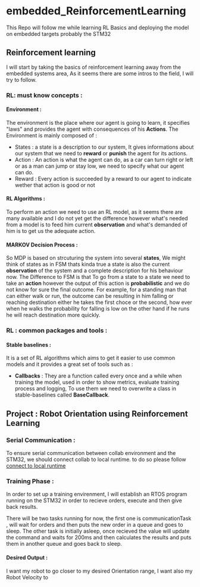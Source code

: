 # embedded_ReinforcementLearning
This Repo will follow me while learning RL Basics and deploying the model on embedded targets probably the STM32

## Reinforcement learning

I will start by taking the basics of reinforcement learning away from the embedded systems area,
As it seems there are some intros to the field, I will try to follow.

### RL: must know concepts :

#### Environment : 

The environment is the place where our agent is going to learn, it specifies "laws" and provides the agent with consequences of his **Actions**.
The Environment is mainly composed of :
* States : a state is a description to our system, It gives informations about our system that we need to **reward** or **punish** the agent for its actions.
* Action : An action is what the agent can do, as a car can turn right or left or as a man can jump or stay low, we need to specify what our agent can do.
* Reward : Every action is succeeded by a reward to our agent to indicate wether that action is good or not 

#### RL Algorithms :

To perform an action we need to use an RL model, as it seems there are many available and I do not yet get the difference however what's needed from a model is to feed him current **observation** and what's demanded of him is to get us the adequate action.

#### MARKOV Decision Process : 

So MDP is based on strcuturing the system into several **states**, We might think of states as in FSM thats kinda true a state is also the current **observation** of the system and a complete description for his behaviour now.
The Difference to FSM is that To go from a state to a state we need to take an **action** however the output of this action is **probabilistic** and we do not know for sure the final outcome.
For example, for a standing man that can either walk or run, the outcome can be resulting in him falling or reaching destination either he takes the first choce or the second, how ever when he walks the probability for falling is low on the other hand if he runs he will reach destination more quickly.

### RL : common packages and tools : 

#### Stable baselines : 

It is a set of RL algorithms which aims to get it easier to use common models and it provides a great set of tools such as : 

* **Callbacks** : They are a function called every once and a while when training the model, used in order to show metrics, evaluate training process and logging, To use them we need to overwrite a class in stable-baselines called **BaseCallback**.
  
## Project : Robot Orientation using Reinforcement Learning

### Serial Communication :
To ensure serial communication between collab environment and the STM32, we should connect collab to local runtime.
to do so please follow [connect to local runtime](https://research.google.com/colaboratory/local-runtimes.html#:~:text=In%20Colab%2C%20click%20the%20%22Connect,connected%20to%20your%20local%20runtime.)

### Training Phase :

In order to set up a training envirenment, I will establish an RTOS program running on the STM32 in order to recieve orders, execute and then give back results.

There will be two tasks running for now, the first one is communicationTask , will wait for orders and then puts the new order in a queue and goes to sleep. The other task is initially asleep, once recieved the value will update the command and waits for 200ms and then calculates the results and puts them in another queue and goes back to sleep.

#### Desired Output : 

I want my robot to go closer to my desired Orientation range, I want also my Robot Velocity to 
